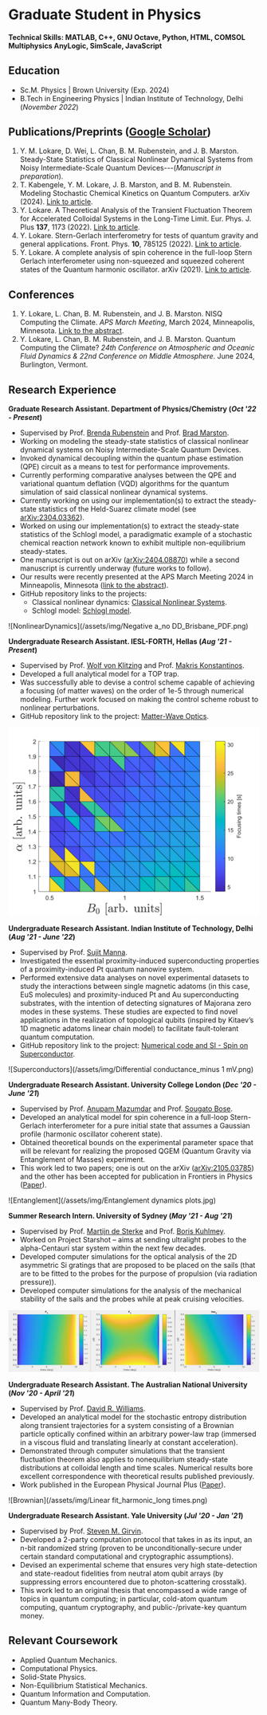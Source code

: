 # Graduate Student in Physics

#### Technical Skills: MATLAB, C++, GNU Octave, Python, HTML, COMSOL Multiphysics AnyLogic, SimScale, JavaScript

## Education
- Sc.M. Physics | Brown University (Exp. 2024)
- B.Tech in Engineering Physics | Indian Institute of Technology, Delhi (_November 2022_)

## Publications/Preprints ([Google Scholar](https://scholar.google.com/citations?user=eKnJti4AAAAJ&hl=en))
1. Y. M. Lokare, D. Wei, L. Chan, B. M. Rubenstein, and J. B. Marston. Steady-State Statistics of Classical Nonlinear Dynamical Systems from Noisy Intermediate-Scale Quantum Devices---(*Manuscript in preparation*).
2. T. Kabengele, Y. M. Lokare, J. B. Marston, and B. M. Rubenstein. Modeling Stochastic Chemical Kinetics on Quantum Computers. arXiv (2024). [Link to article](https://doi.org/10.48550/arXiv.2404.08770).
3. Y. Lokare. A Theoretical Analysis of the Transient Fluctuation Theorem for Accelerated Colloidal Systems in the Long-Time Limit. Eur. Phys. J. Plus **137**, 1173 (2022). [Link to article](https://link.springer.com/article/10.1140/epjp/s13360-022-03395-y).
4. Y. Lokare. Stern-Gerlach interferometry for tests of quantum gravity and general applications. Front. Phys. **10**, 785125 (2022). [Link to article](https://www.frontiersin.org/articles/10.3389/fphy.2022.785125/full#:~:text=Stern%2DGerlach%20interferometry%20is%20considered,general%20theme%20in%20this%20context.).
5. Y. Lokare. A complete analysis of spin coherence in the full-loop Stern Gerlach interferometer using non-squeezed and squeezed coherent states of the Quantum harmonic oscillator. arXiv (2021). [Link to article](https://arxiv.org/abs/2105.03785).

## Conferences
1. Y. Lokare, L. Chan, B. M. Rubenstein, and J. B. Marston. NISQ Computing the Climate. *APS March Meeting*, March 2024, Minneapolis, Minnesota. [Link to the abstract](https://meetings.aps.org/Meeting/MAR24/Session/K49.3).
2. Y. Lokare, L. Chan, B. M. Rubenstein, and J. B. Marston. Quantum Computing the Climate? *24th Conference on Atmospheric and Oceanic Fluid Dynamics & 22nd Conference on Middle Atmosphere*. June 2024, Burlington, Vermont.

## Research Experience
**Graduate Research Assistant. Department of Physics/Chemistry (_Oct '22 - Present_)**
- Supervised by Prof. [Brenda Rubenstein](https://vivo.brown.edu/display/brubenst) and Prof. [Brad Marston](https://sites.brown.edu/marstonresearchgroup/).
- Working on modeling the steady-state statistics of classical nonlinear dynamical systems on Noisy Intermediate-Scale Quantum Devices.
- Invoked dynamical decoupling within the quantum phase estimation (QPE) circuit as a means to test for performance improvements.
- Currently performing comparative analyses between the QPE and variational quantum deflation (VQD) algorithms for the quantum simulation of said classical nonlinear dynamical systems.
- Currently working on using our implementation(s) to extract the steady-state statistics of the Held-Suarez climate model (see [arXiv:2304.03362](https://arxiv.org/abs/2304.03362)).
- Worked on using our implementation(s) to extract the steady-state statistics of the Schlogl model, a paradigmatic example of a stochastic chemical reaction network known to exhibit multiple non-equilibrium steady-states.
- One manuscript is out on arXiv ([arXiv:2404.08870](https://doi.org/10.48550/arXiv.2404.08770)) while a second manuscript is currently underway (future works to follow).
- Our results were recently presented at the APS March Meeting 2024 in Minneapolis, Minnesota ([link to the abstract](https://meetings.aps.org/Meeting/MAR24/Session/K49.3)).
-  GitHub repository links to the projects:
   - Classical nonlinear dynamics: [Classical Nonlinear Systems](https://github.com/YashLokare02/ClassicalNonlinearSystems).
   - Schlogl model: [Schlogl model](https://github.com/YashLokare02/Schlogl-model).

![NonlinearDynamics](/assets/img/Negative a_no DD_Brisbane_PDF.png) 

**Undergraduate Research Assistant. IESL-FORTH, Hellas (_Aug '21 - Present_)**
- Supervised by Prof. [Wolf von Klitzing](https://www.iesl.forth.gr/en/people/von-klitzing-wolf) and Prof. [Makris Konstantinos](https://www.iesl.forth.gr/en/people/makris-konstantinos).
- Developed a full analytical model for a TOP trap.
- Was successfully able to devise a control scheme capable of achieving a focusing (of matter waves) on the order of 1e-5 through numerical modeling. Further work focused on making the control scheme robust to nonlinear perturbations.
- GitHub repository link to the project: [Matter-Wave Optics](https://github.com/GlazeDonuts/Matter-Wave-Optics). 

![MatterWaveOptics](/assets/img/Surface_plot.png)

**Undergraduate Research Assistant. Indian Institute of Technology, Delhi (_Aug '21 - June '22_)**
- Supervised by Prof. [Sujit Manna](https://iitd.irins.org/profile/90515).
- Investigated the essential proximity-induced superconducting properties of a proximity-induced Pt quantum nanowire system.
- Performed extensive data analyses on novel experimental datasets to study the interactions between single magnetic adatoms (in this case, EuS molecules) and proximity-induced Pt and Au superconducting substrates, with the intention of detecting signatures of Majorana zero modes in these systems. These studies are expected to find novel applications in the realization of topological qubits (inspired by Kitaev’s 1D magnetic adatoms linear chain model) to facilitate fault-tolerant quantum computation.
- GitHub repository link to the project: [Numerical code and SI - Spin on Superconductor](https://github.com/YashLokare02/Numerical-codes-and-SI_Spin-on-Superconductor).

![Superconductors](/assets/img/Differential conductance_minus 1 mV.png)

**Undergraduate Research Assistant. University College London (_Dec '20 - June '21_)**
- Supervised by Prof. [Anupam Mazumdar](https://www.rug.nl/staff/anupam.mazumdar/) and Prof. [Sougato Bose](https://www.ucl.ac.uk/physics-astronomy/people/professor-sougato-bose).
- Developed an analytical model for spin coherence in a full-loop Stern-Gerlach interferometer for a pure initial state that assumes a Gaussian profile (harmonic oscillator coherent state).
- Obtained theoretical bounds on the experimental parameter space that will be relevant for realizing the proposed QGEM (Quantum Gravity via Entanglement of Masses) experiment.
- This work led to two papers; one is out on the arXiv ([arXiv:2105.03785](https://arxiv.org/abs/2105.03785)) and the other has been accepted for publication in Frontiers in Physics ([Paper](https://www.frontiersin.org/articles/10.3389/fphy.2022.785125/full#:~:text=Stern%2DGerlach%20interferometry%20is%20considered,general%20theme%20in%20this%20context.)).

![Entanglement](/assets/img/Entanglement dynamics plots.jpg)

**Summer Research Intern. University of Sydney (_May '21 - Aug '21_)**
- Supervised by Prof. [Martijn de Sterke](https://www.sydney.edu.au/science/about/our-people/academic-staff/martijn-desterke.html) and Prof. [Boris Kuhlmey](https://www.sydney.edu.au/science/about/our-people/academic-staff/boris-kuhlmey.html).
- Worked on Project Starshot – aims at sending ultralight probes to the alpha-Centauri star system within the next few decades.
- Developed computer simulations for the optical analysis of the 2D asymmetric Si gratings that are proposed to be placed on the sails (that are to be fitted to the probes for the purpose of propulsion (via radiation pressure)).
- Developed computer simulations for the analysis of the mechanical stability of the sails and the probes while at peak cruising velocities.

![Starshot](/assets/img/Displacement_plots.png)

**Undergraduate Research Assistant. The Australian National University (_Nov '20 - April '21_)**
- Supervised by Prof. [David R. Williams](https://physics.anu.edu.au/contact/people/profile.php?ID=55&tab=publications).
- Developed an analytical model for the stochastic entropy distribution along transient trajectories for a system consisting of a Brownian particle optically confined within an arbitrary power-law trap (immersed in a viscous fluid and translating linearly at constant acceleration).
- Demonstrated through computer simulations that the transient fluctuation theorem also applies to nonequilibrium steady-state distributions at colloidal length and time scales. Numerical results bore excellent correspondence with theoretical results published previously.
- Work published in the European Physical Journal Plus ([Paper](https://link.springer.com/article/10.1140/epjp/s13360-022-03395-y)).

![Brownian](/assets/img/Linear fit_harmonic_long times.png)

**Undergraduate Research Assistant. Yale University (_Jul '20 - Jan '21_)**
- Supervised by Prof. [Steven M. Girvin](https://physics.yale.edu/people/steven-girvin).
- Developed a 2-party computation protocol that takes in as its input, an n-bit randomized string (proven to be unconditionally-secure under certain standard computational and cryptographic assumptions).
-  Devised an experimental scheme that ensures very high state-detection and state-readout fidelities from neutral atom qubit arrays (by suppressing errors encountered due to photon-scattering crosstalk).
-   This work led to an original thesis that encompassed a wide range of topics in quantum computing; in particular, cold-atom quantum computing, quantum cryptography, and public-/private-key quantum money.

## Relevant Coursework
- Applied Quantum Mechanics.
- Computational Physics.
- Solid-State Physics.
- Non-Equilibrium Statistical Mechanics.
- Quantum Information and Computation.
- Quantum Many-Body Theory. 



